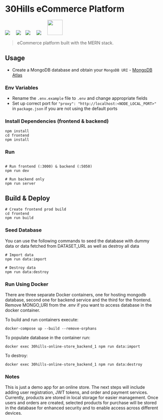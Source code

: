 # 30Hills eCommerce Platform

<img src="https://img.icons8.com/fluency/50/000000/node-js.png"/></span>
&nbsp;&nbsp;&nbsp;
<img src="https://img.icons8.com/color/48/000000/javascript--v1.png"
/>&nbsp;&nbsp;&nbsp;
<img src="https://img.icons8.com/color/50/000000/mongodb.png"/></span>
&nbsp;&nbsp;&nbsp;
<img src="https://img.icons8.com/fluency/48/000000/docker.png"/></span>
&nbsp;&nbsp;&nbsp;
<img src="https://img.icons8.com/ultraviolet/80/000000/react--v1.png"
     height="50px"
/></span>
&nbsp;&nbsp;&nbsp;

> eCommerce platform built with the MERN stack.

## Usage

- Create a MongoDB database and obtain your `MongoDB URI` - [MongoDB Atlas](https://www.mongodb.com/cloud/atlas/register)

### Env Variables

- Rename the `.env.example` file to `.env` and change appropriate fields
- Set up correct port for `"proxy": "http://localhost:<NODE_LOCAL_PORT>"` in `package.json` if you are not using the default ports

### Install Dependencies (frontend & backend)

```
npm install
cd frontend
npm install
```

### Run

```

# Run frontend (:3000) & backend (:5050)
npm run dev

# Run backend only
npm run server
```

## Build & Deploy

```
# Create frontend prod build
cd frontend
npm run build
```

### Seed Database

You can use the following commands to seed the database with dummy data or data fetched from DATASET_URL as well as destroy all data

```
# Import data
npm run data:import

# Destroy data
npm run data:destroy
```

### Run Using Docker

There are three separate Docker containers,
one for hosting mongodb database, second one for backend service and the third for the frontend.
Remove MONGO_URI from the .env if you want to access database in the docker container.

To build and run containers execute:

```
docker-compose up --build --remove-orphans
```

To populate database in the container run:

```
docker exec 30hills-online-store_backend_1 npm run data:import
```

To destroy:

```
docker exec 30hills-online-store_backend_1 npm run data:destroy
```

### Notes

This is just a demo app for an online store. The next steps will include adding user registration, JWT tokens, and order and payment services. Currently, products are stored in local storage for easier management. Once users and orders are created, selected products for purchase will be stored in the database for enhanced security and to enable access across different devices.
